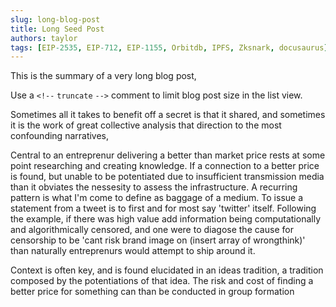 ```yaml
---
slug: long-blog-post
title: Long Seed Post
authors: taylor
tags: [EIP-2535, EIP-712, EIP-1155, Orbitdb, IPFS, Zksnark, docusaurus]
---
```


This is the summary of a very long blog post,

Use a `<!--` `truncate` `-->` comment to limit blog post size in the list view.

<!--truncate-->

Sometimes all it takes to benefit off a secret is that it shared, and sometimes it is the work of great collective analysis that direction to the most confounding narratives, 

 Central to an entreprenur delivering a better than market price rests at some point researching and creating knowledge.  If a connection to a better price is found, but unable to be potentiated due to insufficient transmission media than it obviates the nessesity to assess the infrastructure.  A recurring pattern is what I'm come to define as baggage of a medium.   To issue a statement from a tweet is to first and for most say 'twitter' itself.  Following the example, if there was high value add information being computationally and algorithmically censored, and one were to diagose the cause for censorship to be 'cant risk brand image on (insert array of wrongthink)' than naturally entreprenurs would attempt to ship around it. 

Context is often key, and is found elucidated in an ideas tradition, a tradition composed by the potentiations of that idea.  The risk and cost of finding a better price for something can than be conducted in group formation



